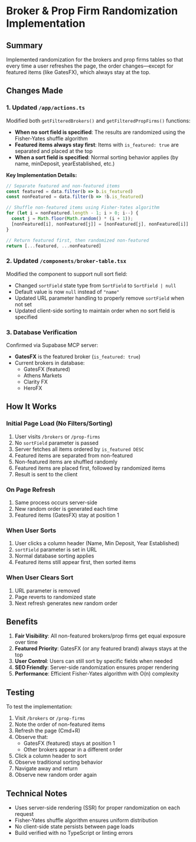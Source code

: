 # Broker & Prop Firm Randomization Implementation

## Summary
Implemented randomization for the brokers and prop firms tables so that every time a user refreshes the page, the order changes—except for featured items (like GatesFX), which always stay at the top.

## Changes Made

### 1. Updated `/app/actions.ts`
Modified both `getFilteredBrokers()` and `getFilteredPropFirms()` functions:

- **When no sort field is specified**: The results are randomized using the Fisher-Yates shuffle algorithm
- **Featured items always stay first**: Items with `is_featured: true` are separated and placed at the top
- **When a sort field is specified**: Normal sorting behavior applies (by name, minDeposit, yearEstablished, etc.)

**Key Implementation Details:**
```typescript
// Separate featured and non-featured items
const featured = data.filter(b => b.is_featured)
const nonFeatured = data.filter(b => !b.is_featured)

// Shuffle non-featured items using Fisher-Yates algorithm
for (let i = nonFeatured.length - 1; i > 0; i--) {
  const j = Math.floor(Math.random() * (i + 1));
  [nonFeatured[i], nonFeatured[j]] = [nonFeatured[j], nonFeatured[i]]
}

// Return featured first, then randomized non-featured
return [...featured, ...nonFeatured]
```

### 2. Updated `/components/broker-table.tsx`
Modified the component to support null sort field:

- Changed `sortField` state type from `SortField` to `SortField | null`
- Default value is now `null` instead of `"name"`
- Updated URL parameter handling to properly remove `sortField` when not set
- Updated client-side sorting to maintain order when no sort field is specified

### 3. Database Verification
Confirmed via Supabase MCP server:

- **GatesFX** is the featured broker (`is_featured: true`)
- Current brokers in database:
  - GatesFX (featured)
  - Athens Markets
  - Clarity FX
  - HeroFX

## How It Works

### Initial Page Load (No Filters/Sorting)
1. User visits `/brokers` or `/prop-firms`
2. No `sortField` parameter is passed
3. Server fetches all items ordered by `is_featured DESC`
4. Featured items are separated from non-featured
5. Non-featured items are shuffled randomly
6. Featured items are placed first, followed by randomized items
7. Result is sent to the client

### On Page Refresh
1. Same process occurs server-side
2. New random order is generated each time
3. Featured items (GatesFX) stay at position 1

### When User Sorts
1. User clicks a column header (Name, Min Deposit, Year Established)
2. `sortField` parameter is set in URL
3. Normal database sorting applies
4. Featured items still appear first, then sorted items

### When User Clears Sort
1. URL parameter is removed
2. Page reverts to randomized state
3. Next refresh generates new random order

## Benefits

1. **Fair Visibility**: All non-featured brokers/prop firms get equal exposure over time
2. **Featured Priority**: GatesFX (or any featured brand) always stays at the top
3. **User Control**: Users can still sort by specific fields when needed
4. **SEO Friendly**: Server-side randomization ensures proper rendering
5. **Performance**: Efficient Fisher-Yates algorithm with O(n) complexity

## Testing

To test the implementation:

1. Visit `/brokers` or `/prop-firms`
2. Note the order of non-featured items
3. Refresh the page (Cmd+R)
4. Observe that:
   - GatesFX (featured) stays at position 1
   - Other brokers appear in a different order
5. Click a column header to sort
6. Observe traditional sorting behavior
7. Navigate away and return
8. Observe new random order again

## Technical Notes

- Uses server-side rendering (SSR) for proper randomization on each request
- Fisher-Yates shuffle algorithm ensures uniform distribution
- No client-side state persists between page loads
- Build verified with no TypeScript or linting errors

